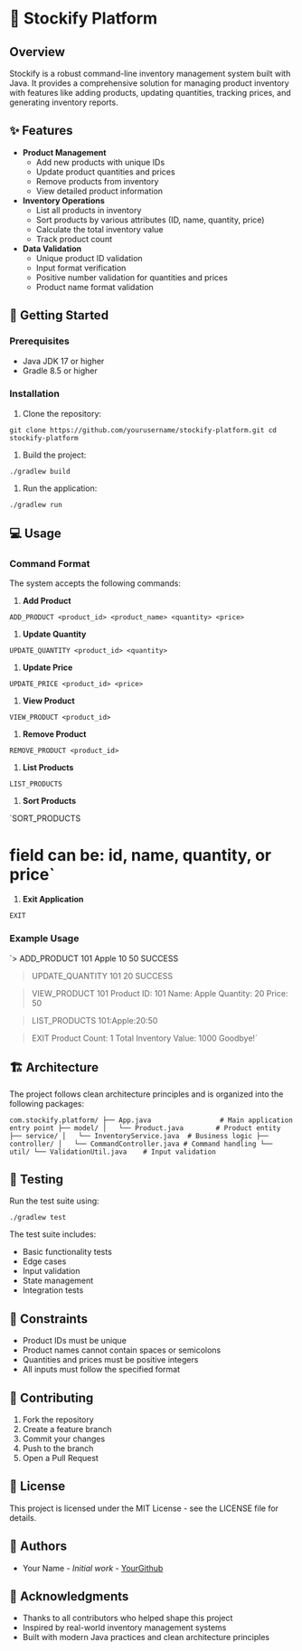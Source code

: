 🏪 Stockify Platform
====================

Overview
--------

Stockify is a robust command-line inventory management system built with Java. It provides a comprehensive solution for managing product inventory with features like adding products, updating quantities, tracking prices, and generating inventory reports.

✨ Features
----------

-   **Product Management**
    -   Add new products with unique IDs
    -   Update product quantities and prices
    -   Remove products from inventory
    -   View detailed product information
-   **Inventory Operations**
    -   List all products in inventory
    -   Sort products by various attributes (ID, name, quantity, price)
    -   Calculate the total inventory value
    -   Track product count
-   **Data Validation**
    -   Unique product ID validation
    -   Input format verification
    -   Positive number validation for quantities and prices
    -   Product name format validation

🚀 Getting Started
------------------

### Prerequisites

-   Java JDK 17 or higher
-   Gradle 8.5 or higher

### Installation

1.  Clone the repository:

`git clone https://github.com/yourusername/stockify-platform.git
cd stockify-platform`

1.  Build the project:

`./gradlew build`

1.  Run the application:

`./gradlew run`

💻 Usage
--------

### Command Format

The system accepts the following commands:

1.  **Add Product**

`ADD_PRODUCT <product_id> <product_name> <quantity> <price>`

1.  **Update Quantity**

`UPDATE_QUANTITY <product_id> <quantity>`

1.  **Update Price**

`UPDATE_PRICE <product_id> <price>`

1.  **View Product**

`VIEW_PRODUCT <product_id>`

1.  **Remove Product**

`REMOVE_PRODUCT <product_id>`

1.  **List Products**

`LIST_PRODUCTS`

1.  **Sort Products**

`SORT_PRODUCTS <field>
# field can be: id, name, quantity, or price`

1.  **Exit Application**

`EXIT`

### Example Usage

`> ADD_PRODUCT 101 Apple 10 50
SUCCESS

> UPDATE_QUANTITY 101 20
SUCCESS

> VIEW_PRODUCT 101
Product ID: 101
Name: Apple
Quantity: 20
Price: 50

> LIST_PRODUCTS
101:Apple:20:50

> EXIT
Product Count: 1
Total Inventory Value: 1000
Goodbye!`

🏗️ Architecture
----------------

The project follows clean architecture principles and is organized into the following packages:

`com.stockify.platform/
├── App.java                 # Main application entry point
├── model/
│   └── Product.java        # Product entity
├── service/
│   └── InventoryService.java  # Business logic
├── controller/
│   └── CommandController.java # Command handling
└── util/
    └── ValidationUtil.java    # Input validation`

🧪 Testing
----------

Run the test suite using:

`./gradlew test`

The test suite includes:

-   Basic functionality tests
-   Edge cases
-   Input validation
-   State management
-   Integration tests

📝 Constraints
--------------

-   Product IDs must be unique
-   Product names cannot contain spaces or semicolons
-   Quantities and prices must be positive integers
-   All inputs must follow the specified format

🤝 Contributing
---------------

1.  Fork the repository
2.  Create a feature branch
3.  Commit your changes
4.  Push to the branch
5.  Open a Pull Request

📄 License
----------

This project is licensed under the MIT License - see the LICENSE file for details.

👥 Authors
----------

-   Your Name - *Initial work* - [YourGithub](https://github.com/yourusername)

🙏 Acknowledgments
------------------

-   Thanks to all contributors who helped shape this project
-   Inspired by real-world inventory management systems
-   Built with modern Java practices and clean architecture principles
